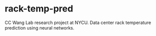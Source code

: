 # rack-temp-pred
CC Wang Lab research project at NYCU. Data center rack temperature prediction using neural networks.
